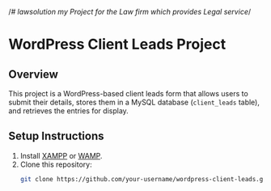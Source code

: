/*# lawsolution
my Project for the Law firm which provides Legal service*/
# WordPress Client Leads Project

## Overview
This project is a WordPress-based client leads form that allows users to submit their details, stores them in a MySQL database (`client_leads` table), and retrieves the entries for display.

## Setup Instructions
1. Install [XAMPP](https://www.apachefriends.org/download.html) or [WAMP](https://www.wampserver.com/en/).
2. Clone this repository:
   ```bash
   git clone https://github.com/your-username/wordpress-client-leads.git
